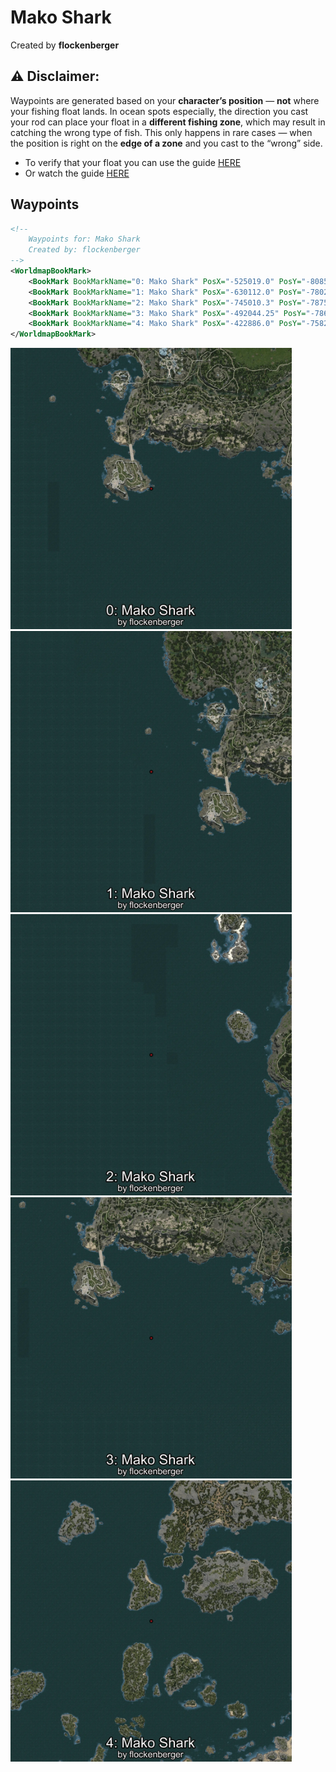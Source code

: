 # Mako Shark
Created by **flockenberger**

## ⚠️ Disclaimer:
Waypoints are generated based on your __**character’s position**__ — __not__ where your fishing float lands.
In ocean spots especially, the direction you cast your rod can place your float in a **different fishing zone**, which may result in catching the wrong type of fish.
This only happens in rare cases — when the position is right on the **edge of a zone** and you cast to the “wrong” side.

- To verify that your float you can use the guide [HERE](https://flockenberger.github.io/bdo-fish-position/)
- Or watch the guide [HERE](https://youtu.be/t-VXcRoNojk)

## Waypoints
```xml
<!--
    Waypoints for: Mako Shark
    Created by: flockenberger
-->
<WorldmapBookMark>
    <BookMark BookMarkName="0: Mako Shark" PosX="-525019.0" PosY="-8085.0" PosZ="-596286.0" />
    <BookMark BookMarkName="1: Mako Shark" PosX="-630112.0" PosY="-7802.0" PosZ="-542393.0" />
    <BookMark BookMarkName="2: Mako Shark" PosX="-745010.3" PosY="-7875.7026" PosZ="-310008.7" />
    <BookMark BookMarkName="3: Mako Shark" PosX="-492044.25" PosY="-7861.2695" PosZ="-643871.44" />
    <BookMark BookMarkName="4: Mako Shark" PosX="-422886.0" PosY="-7582.0" PosZ="269459.0" />
</WorldmapBookMark>
```

<img src="./Mako Shark_0_Preview.webp" width="450"/> <img src="./Mako Shark_1_Preview.webp" width="450"/> <img src="./Mako Shark_2_Preview.webp" width="450"/> <img src="./Mako Shark_3_Preview.webp" width="450"/> <img src="./Mako Shark_4_Preview.webp" width="450"/> 